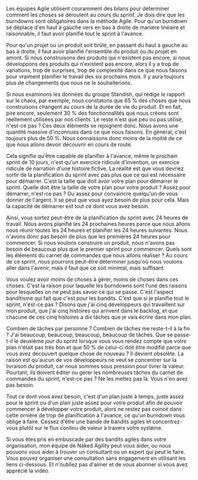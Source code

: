 Les équipes Agile utilisent couramment des bilans pour déterminer comment les choses se déroulent au cours du sprint. Je dois dire que les burndowns sont obligatoires dans la méthode Agile. Pour qu'un burndown se déplace d'en haut à gauche vers en bas à droite de manière linéaire et raisonnable, il faut avoir planifié tout le sprint à l'avance. 

Pour qu'un projet ou un produit soit brûlé, en passant du haut à gauche au bas à droite, il faut avoir planifié l'ensemble du produit ou du projet en amont. Si nous construisons des produits qui n'existent pas encore, si nous développons des produits qui n'existent pas encore, alors il y a trop de variations, trop de surprises, trop de complexité dans ce que nous faisons pour vraiment planifier le travail des six prochains mois. Il y aura toujours plus de changements que nous ne le souhaiterions. 

Si nous examinons les données du groupe Standish, qui rédige le rapport sur le chaos, par exemple, nous constatons que 65 % des choses que nous construisons changent au cours de la durée de vie du produit. Et en fait, pire encore, seulement 30 % des fonctionnalités que nous créons sont réellement utilisées par nos clients. Le reste n'est que peu ou pas utilisé, n'est-ce pas ? Ces deux éléments se rejoignent donc. Nous avons une quantité massive d'inconnues dans ce que nous faisons. En général, c'est toujours plus de 50 %. Nous connaissons donc moins de la moitié de ce que nous allons devoir découvrir en cours de route. 

Cela signifie qu'être capable de planifier à l'avance, même le prochain sprint de 10 jours, n'est qu'un exercice ridicule d'invention, un exercice ridicule de narration d'une histoire fictive. La réalité est que vous devriez sortir de la planification du sprint avec pas plus que ce qui est nécessaire pour démarrer. C'est la taille que doit avoir votre plan pour démarrer le sprint. Quelle doit être la taille de votre plan pour votre produit ? Assez pour démarrer, n'est-ce pas ? Ou assez pour convaincre quelqu'un de vous donner de l'argent. Il se peut que vous ayez besoin de plus pour cela. Mais la capacité de démarrer est tout ce dont vous avez besoin. 

Ainsi, vous sortez peut-être de la planification du sprint avec 24 heures de travail. Nous avons planifié les 24 prochaines heures parce que nous allons nous réunir toutes les 24 heures et planifier les 24 heures suivantes. Nous n'avons donc pas besoin de plus que les premières 24 heures pour commencer. Si nous voulons construire un produit, nous n'avons pas besoin de beaucoup plus que le premier sprint pour commencer. Quels sont les éléments du carnet de commandes que nous allons réaliser ? Au cours de ce sprint, nous pourrons peut-être déterminer jusqu'où nous voulons aller dans l'avenir, mais il faut que ce soit minimal, mais suffisant. 

Vous voulez avoir moins de choses à gérer, moins de choses dans ces choses. C'est la raison pour laquelle les burndowns sont l'une des raisons pour lesquelles on ne peut pas savoir ce qui se passe. C'est l'aspect banditisme qui fait que c'est pour les bandits. C'est que si je planifie tout le sprint, n'est-ce pas ? Disons que j'ai cinq développeurs qui travaillent sur mon produit, que j'ai cinq histoires qui arrivent dans le backlog, et que chacune de ces cinq histoires a dix tâches que je vais écrire dans mon plan. 

Combien de tâches par personne ? Combien de tâches me reste-t-il à la fin ? J'ai beaucoup, beaucoup, beaucoup, beaucoup de tâches. Que se passe-t-il le deuxième jour du sprint lorsque vous vous rendez compte que votre plan n'était pas très bon et que 50 % de celui-ci doit être modifié parce que vous avez découvert quelque chose de nouveau ? Il devient obsolète. La raison est qu'aucun de vos développeurs ne veut se concentrer sur la livraison du produit, car nous sommes sous pression pour livrer la valeur. Pourtant, ils doivent éditer ou gérer les nombreuses tâches du carnet de commandes du sprint, n'est-ce pas ? Ne les mettez pas là. Vous n'en avez pas besoin. 

Tout ce dont vous avez besoin, c'est d'un plan juste à temps, juste assez pour le sprint ou d'un plan juste assez pour votre produit afin de pouvoir commencer à développer votre produit, alors ne restez pas coincé dans cette ornière de trop de planification à l'avance, ce qu'un burndown vous oblige à faire. Cessez d'être une bande de bandits agiles et concentrez-vous plutôt sur le flux continu de valeur à travers votre système. 

Si vous êtes pris en embuscade par des bandits agiles dans votre organisation, mon équipe de Naked Agility peut vous aider, ou nous pouvons vous aider à trouver un consultant ou un expert qui peut le faire. Vous pouvez organiser une consultation sans engagement en utilisant les liens ci-dessous. Et n'oubliez pas d'aimer et de vous abonner si vous avez apprécié la vidéo.